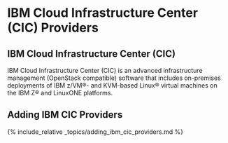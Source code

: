 ---
---

# IBM Cloud Infrastructure Center (CIC) Providers

## IBM Cloud Infrastructure Center (CIC)

IBM Cloud Infrastructure Center (CIC) is an advanced infrastructure management (OpenStack compatible) software that includes on-premises deployments of IBM z/VM®- and KVM-based Linux® virtual machines on the IBM Z® and LinuxONE platforms.

## Adding IBM CIC Providers

{% include_relative _topics/adding_ibm_cic_providers.md %}

